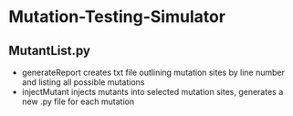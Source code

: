 # Mutation-Testing-Simulator

## MutantList.py
* generateReport 
creates txt file outlining mutation sites by line number and listing all possible mutations
* injectMutant
injects mutants into selected mutation sites, generates a new .py file for each mutation
